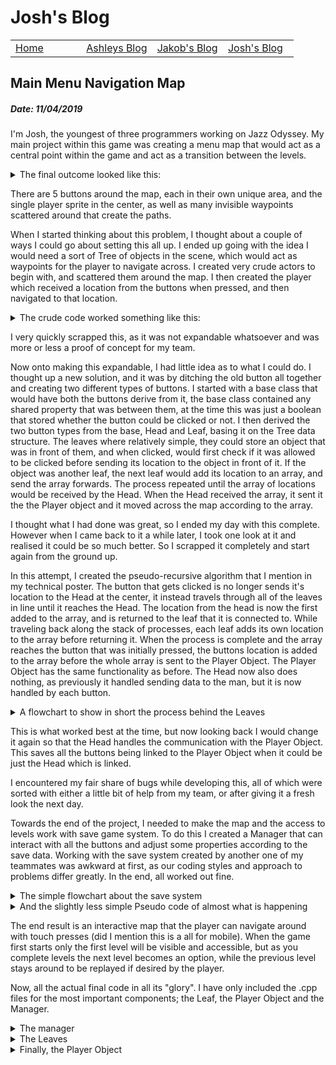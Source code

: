 # Josh's Blog
 
 <!-- Nav -->
<table style="border:0px none;" width="100%">
	<tr>
		<td width="25%"> <a href="index.html"> Home </a> </td>
		<td width="25%"> <a href="amsBlog.html">Ashleys Blog</a> </td>
		<td width="25%"> <a href="jakobBlog.html">Jakob's Blog</a> </td>
		<td width="25%"> <a href="joshBlog.html">Josh's Blog</a> </td>
	</tr>
</table>

<!-- Main Content -->

## Main Menu Navigation Map
##### Date: 11/04/2019

I'm Josh, the youngest of three programmers working on Jazz Odyssey. My main project within this game was creating a menu map that would act as a central point within the game and act as a transition between the levels.

<details><summary> The final outcome looked like this: </summary>
<p> <img src="./Images/Jonch/Map.PNG"> </p> </details>

There are 5 buttons around the map, each in their own unique area, and the single player sprite in the center, as well as many invisible waypoints scattered around that create the paths.

When I started thinking about this problem, I thought about a couple of ways I could go about setting this all up. I ended up going with the idea I would need a sort of Tree of objects in the scene, which would act as waypoints for the player to navigate across.
I created very crude actors to begin with, and scattered them around the map. I then created the player which received a location from the buttons when pressed, and then navigated to that location.
<details><summary>The crude code worked something like this:</summary>
<p>

```
// BUTTON // 
when button clicked:
	get location of self,
	send location to player object.
	
	
// PLAYER OBJECT //
loop forever:
	wait until a location is received WHEN I'm not busy,
	set self to busy,
	travel to location that was received,
	set self to NOT busy,
```

</p></details>

I very quickly scrapped this, as it was not expandable whatsoever and was more or less a proof of concept for my team.

Now onto making this expandable, I had little idea as to what I could do.
I thought up a new solution, and it was by ditching the old button all together and creating two different types of buttons. I started with a base class that would have both the buttons derive from it, the base class contained any shared property that was between them, at the time this was just a boolean that stored whether the button could be clicked or not.
I then derived the two button types from the base, Head and Leaf, basing it on the Tree data structure. The leaves where relatively simple, they could store an object that was in front of them, and when clicked, would first check if it was allowed to be clicked before sending its location to the object in front of it. If the object was another leaf, the next leaf would add its location to an array, and send the array forwards. The process repeated until the array of locations would be received by the Head.
When the Head received the array, it sent it the the Player object and it moved across the map according to the array.

I thought what I had done was great, so I ended my day with this complete. However when I came back to it a while later, I took one look at it and realised it could be so much better. So I scrapped it completely and start again from the ground up.

In this attempt, I created the pseudo-recursive algorithm that I mention in my technical poster. The button that gets clicked is no longer sends it's location to the Head at the center, it instead travels through all of the leaves in line until it reaches the Head. The location from the head is now the first added to the array, and is returned to the leaf that it is connected to. While traveling back along the stack of processes, each leaf adds its own location to the array before returning it. When the process is complete and the array reaches the button that was initially pressed, the buttons location is added to the array before the whole array is sent to the Player Object. The Player Object has the same functionality as before. The Head now also does nothing, as previously it handled sending data to the man, but it is now handled by each button. 

<details> <summary> A flowchart to show in short the process behind the Leaves </summary>
<p>
<img src="./Images/Jonch/LeavesFlow.png">
</p> </details>

This is what worked best at the time, but now looking back I would change it again so that the Head handles the communication with the Player Object. This saves all the buttons being linked to the Player Object when it could be just the Head which is linked.

I encountered my fair share of bugs while developing this, all of which were sorted with either a little bit of help from my team, or after giving it a fresh look the next day.

Towards the end of the project, I needed to make the map and the access to levels work with save game system. To do this I created a Manager that can interact with all the buttons and adjust some properties according to the save data. Working with the save system created by another one of my teammates was awkward at first, as our coding styles and approach to problems differ greatly. In the end, all worked out fine.

<details> <summary> The simple flowchart about the save system </summary>
<p>
<img src="./Images/Jonch/SaveSystem.png">
</p> </details>

<details> <summary> And the slightly less simple Pseudo code of almost what is happening </summary>
<p>

```
// this is called at the start of the game, and whenever the player returns to the map
SetAllLevelAccess()
	Check ( first_level )
	IF first_level IS completed
		Check ( second_level )
		IF second_level IS completed
			Check ( third_level )
			IF third_level IS completed
				Check ( fourth_level )
				IF fourth_level IS completed
					Check ( fifth_level )

Check( number_level )
	find button that corresponds to number_level,
	make it so the button is clickable and visible,
	// in the save system...
	IF the level corresponding to number_level IS locked -> set it to unlocked
	IF the level corresponding to number_level IS completed
		// (will enter the next loop in SetAllLevelAccess()
```

</p> </details>

The end result is an interactive map that the player can navigate around with touch presses (did I mention this is a all for mobile). When the game first starts only the first level will be visible and accessible, but as you complete levels the next level becomes an option, while the previous level stays around to be replayed if desired by the player.

Now, all the actual final code in all its "glory". I have only included the .cpp files for the most important components; the Leaf, the Player Object and the Manager.

<details> <summary> The manager </summary> <p>

In here, gameInst is the save game system I have mentioned

```
// Called when the game starts or when spawned
void AMenuButtonManager::BeginPlay()
{
	Super::BeginPlay();
	SetAllLevelAccess();
}

void AMenuButtonManager::SetAllLevelAccess()
{
	if (IterAndUpdate(ELevelType::FirstLevel)) // will set first level to active, and if level has been complete will enter the loop
	{
		if (IterAndUpdate(ELevelType::SecondLevel)) // will set second level to active, and if level has been complete will enter the loop
		{
			if(IterAndUpdate(ELevelType::ThirdLevel))
			{
				if (IterAndUpdate(ELevelType::FourthLevel))
				{
					IterAndUpdate(ELevelType::FinalLevel);
				}
			}
		}
	}
}

// updates and activates levels according to the inputted params, 
//		at the end returns a bool telling if the next set of levels can be unlocked too. 
bool AMenuButtonManager::IterAndUpdate(ELevelType searchTerm)
{
	UMainGameInstance* gameInst = Cast<UMainGameInstance>(GetGameInstance());

	bool levelCompleted = false;
	for (auto leaf : buttons)
	{
		PortalData leafData = leaf->getLevelType();

		if (leafData.levelType == searchTerm)
		{
			leaf->setButtonClickable(true);
			leaf->setLevelAccess(true);
			
			FLevelData* levelData = gameInst->GetLoadedGameData(leafData.levelName);

			if (levelData->levelState == LevelState::Locked)
			{
				levelData->levelState = LevelState::Unlocked;
			}
			else if (levelData->levelState == LevelState::Complete)
				levelCompleted = true;
				
			leaf->SetActorHiddenInGame(false);
		}
	}

	gameInst->SaveGame();
	return levelCompleted;
}
``` 

</p> </details>

<details> <summary> The Leaves </summary> <p>

The buttons I have mentioned in this blog are all different Leaves that can be accessed by the manager

```
void AButtonLeaf::OnClick()
{
	if(isClickable && menuMan && !menuMan->GetBusy()) // If the button can be clicked and the man isnt busy right now
	{
		// checks to see if level portal can be entered (at this point in the game) and double checks its at the right place 
		if (isLevelEnterable && AtCurrentLocation())
		{
			UGameplayStatics::OpenLevel(GetWorld(), *portalToLevel_Name);
		}
		else if (nextLeaf)
		{
			travelArray = nextLeaf->BuildLocationArray();
			travelArray.Add(GetActorLocation());
			menuMan->BeginLerp(travelArray, portalToLevel_Name);
		}
		else
		{
			UE_LOG(LogTemp, Error, TEXT("That button click did nothing, uh oh"))
		}
	}
}

bool AButtonLeaf::AtCurrentLocation() 
{
	if (portalToLevel_Name == menuMan->GetCurrentLocationName())
		return true;
	else
		return false;
}

TArray<FVector> AButtonLeaf::BuildLocationArray()
{
	if (nextLeaf)
	{
		travelArray = nextLeaf->BuildLocationArray();
	}
	else 
	{
		travelArray.Add(treeHead->GetActorLocation());
	}

	travelArray.Add(GetActorLocation());
	return(travelArray);	
}

PortalData AButtonLeaf::getLevelType()
{
	PortalData data;
	data.SetupData(levelType, portalToLevel_Name);
	return data;
}
```

</p> </details>

<details> <summary> Finally, the Player Object </summary> <p>


```
void AMainMenuMan::Tick(float DeltaTime)
{
	Super::Tick(DeltaTime);
	currentTravelTime += DeltaTime;
	percentage = currentTravelTime / travelDuration;
	if (busy) {
		if (percentage > 1) 
		{
			UE_LOG(LogTemp, Warning, TEXT("Attempting Refresh"))
			RefreshEndLocation();
			UE_LOG(LogTemp, Warning, TEXT("Refresh complete"))
		}
		else 
		{
			FVector newPosition = FMath::Lerp(startLocation, endLocation, percentage);
			SetActorLocation(newPosition);
		}
	}
}

void AMainMenuMan::BeginLerp(TArray<FVector> locationArray, FString portalname) 
{
	/*
	In order,
		-> Set busy to true
		-> create currentpathinglocations
			-> Do Lerps of the Old Array backwards, starting from = 1 (so it doesnt move to its current location)
			-> Do Lerps of new passed in array, starting from i = 1 (same as above)
		-> refeshendlocation() once
		-> increment progress var
		-> store the locations in the new array, as the old array.
	
	*/

	travelProgress = 0;
	busy = true;

	currentPathingLocations.Empty();
	
	// create current pathing
	for (int i = 1; i < rerouteLocations.Num(); i++)
	{
		currentPathingLocations.AddUnique(rerouteLocations[rerouteLocations.Num() - 1 - i]);
	}

	// save locations to, so can get back to tree head on next move
	rerouteLocations = locationArray;

	// continure creating pathing
	for (int i = 1; i < locationArray.Num(); i++)
	{
		currentPathingLocations.AddUnique(locationArray[i]);
	}

	currentLocation = portalname;
	RefreshEndLocation();
	
	
}

void AMainMenuMan::RefreshEndLocation()
{
	if (busy)
	{
		startLocation = GetActorLocation();
		endLocation = GetNextLocation();
		travelDuration = FVector::Dist(startLocation, endLocation) / arbitrarySpeed;
		currentTravelTime = 0;
	}
}

FVector AMainMenuMan::GetNextLocation()
{	
	if (travelProgress >= currentPathingLocations.Num()) 
	{
		busy = false;
		//travelProgress = 0;
		return GetActorLocation();
	}
	else
	{
		FVector toReturn = currentPathingLocations[travelProgress];
		travelProgress++;
		return toReturn;
	}
}
```

</p> </details>








